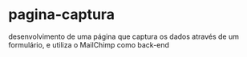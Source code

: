 # pagina-captura
desenvolvimento de uma página que captura os dados através de um formulário, e utiliza o MailChimp como back-end
